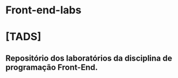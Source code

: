 # Front-end-labs
<h1>[TADS]</h1>
<h2>Repositório dos laboratórios da disciplina de 
programação Front-End. </h2>
